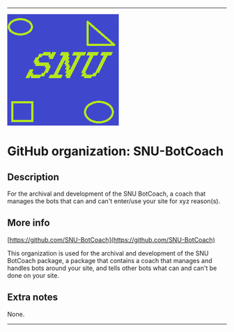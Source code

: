 
***

![SNU_blue_and_gold_legacy_icon.png failed to load. The file may be missing or corrupt. Check the file path for errors first.](/AdditionalInfo/1/SNU-BotCoach/SNU_blue_and_gold_legacy_icon.png)

# GitHub organization: SNU-BotCoach

## Description

For the archival and development of the SNU BotCoach, a coach that manages the bots that can and can't enter/use your site for xyz reason(s).

## More info

[https://github.com/SNU-BotCoach](https://github.com/SNU-BotCoach)

This organization is used for the archival and development of the SNU BotCoach package, a package that contains a coach that manages and handles bots around your site, and tells other bots what can and can't be done on your site.

## Extra notes

None.

***
